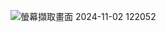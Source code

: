 ![螢幕擷取畫面 2024-11-02 122052](https://github.com/user-attachments/assets/ae7fc362-272e-410c-a5ef-492f4a657e9a)
